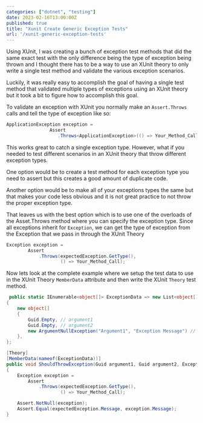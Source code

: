 ```yaml
---
categories: ["dotnet", "testing"]
date: 2023-02-16T13:00:00Z
published: true
title: "Xunit Create Generic Exception Tests"
url: '/xunit-generic-exception-tests'
---
```


Using XUnit, I was creating a bunch of exception test methods that did the same exact test with the only difference being the type of exception being thrown and I thought there has to be a way to use an XUnit theory to only write a single test method and validate the various exception scenarios.

Luckily, it was really easy to accomplish the goal of having a single test method that validated multiple types of exceptions using an XUnit theory but it took a bit to figure how to accomplish this goal.

<!--more-->

To validate an exception with XUnit you normally make an `Assert.Throws` calls and tell the type of exception like so:

```c#
ApplicationException exception =
                Assert
                   .Throws<ApplicationException>(() => Your_Method_Call);
```

This works great to catch a single exception type.  However, what if you needed to test different scenarios in an XUnit theory that throw different exception types.

One option would be to create a test method for each exception type you need to assert but this creates a good amount of duplicate code.

Another option would be to make all of your exceptions types the same but that makes your code less obvious and it is not great practice to not throw the proper exception type.

That leaves us with the best option which is to use one of the overloads of the Asset.Throws method where you can specify the exception type.  Since all exceptions inherit for `Exception`, we can get the type of exception from the Exception that we pass in through the XUnit Theory

```c#
Exception exception =
        Assert
            .Throws(expectedException.GetType(),
                    () => Your_Method_Call);
```

Now lets look at the complete example where we setup the test data to use in the XUnit Theory `MemberData` attribute and then write the XUnit `Theory` test method.

```c#
 public static IEnumerable<object[]> ExceptionData => new List<object[]>
{
    new object[]
    {
        Guid.Empty, // argument1
        Guid.Empty, // argument2
        new ArgumentNullException("Argument1", "Exception Message") // exceptedException
    },
};

[Theory]
[MemberData(nameof(ExceptionData))]
public void ShouldThrowException(Guid argument1, Guid argument2, Exception expectedException)
{
    Exception exception =
        Assert
            .Throws(expectedException.GetType(),
                    () => Your_Method_Call);

    Assert.NotNull(exception);
    Assert.Equal(expectedException.Message, exception.Message);
}
```

